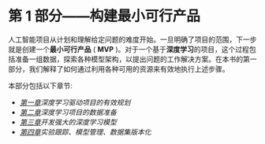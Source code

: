 <title>B18522_Part_1</title> <link href="css/style-JRserifv6.css" rel="stylesheet" type="text/css">

# 第 1 部分——构建最小可行产品

人工智能项目从计划和理解给定问题的难度开始。一旦明确了项目的范围，下一步就是创建一个**最小可行产品** ( **MVP** )。对于一个基于**深度学习**的项目，这个过程包括准备一组数据，探索各种模型架构，以提出问题的工作解决方案。在本书的第一部分，我们解释了如何通过利用各种可用的资源来有效地执行上述步骤。

本部分包括以下章节:

*   [*第一章*](B18522_01.xhtml#_idTextAnchor014)*深度学习驱动项目的有效规划*
*   [*第二章*](B18522_02.xhtml#_idTextAnchor034)*深度学习项目的数据准备*
*   [*第三章*](B18522_03.xhtml#_idTextAnchor062)*开发强大的深度学习模型*
*   [*第四章*](B18522_04.xhtml#_idTextAnchor087)*实验跟踪、模型管理、数据集版本化*